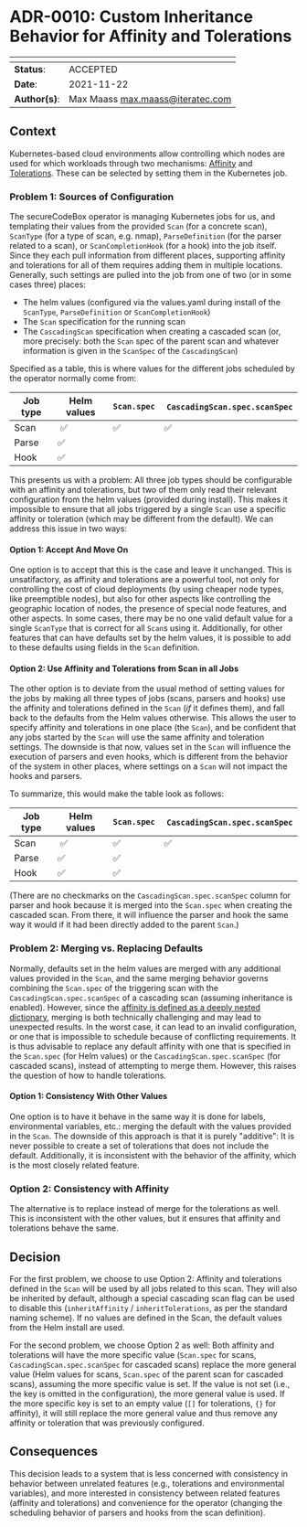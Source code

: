 <!--
SPDX-FileCopyrightText: the secureCodeBox authors

SPDX-License-Identifier: Apache-2.0
-->

# ADR-0010: Custom Inheritance Behavior for Affinity and Tolerations

| <!-- -->       | <!-- --> |
|----------------|----------|
| **Status**:    | ACCEPTED |
| **Date**:      | 2021-11-22 |
| **Author(s)**: | Max Maass <max.maass@iteratec.com> |

## Context

Kubernetes-based cloud environments allow controlling which nodes are used for which workloads through two mechanisms: [Affinity][affinity] and [Tolerations][tolerations].
These can be selected by setting them in the Kubernetes job.

### Problem 1: Sources of Configuration

The secureCodeBox operator is managing Kubernetes jobs for us, and templating their values from the provided `Scan` (for a concrete scan), `ScanType` (for a type of scan, e.g. nmap), `ParseDefinition` (for the parser related to a scan), or `ScanCompletionHook` (for a hook) into the job itself.
Since they each pull information from different places, supporting affinity and tolerations for all of them requires adding them in multiple locations.
Generally, such settings are pulled into the job from one of two (or in some cases three) places:
- The helm values (configured via the values.yaml during install of the `ScanType`, `ParseDefinition` or `ScanCompletionHook`)
- The `Scan` specification for the running scan
- The `CascadingScan` specification when creating a cascaded scan (or, more precisely: both the `Scan` spec of the parent scan and whatever information is given in the `ScanSpec` of the `CascadingScan`)

Specified as a table, this is where values for the different jobs scheduled by the operator normally come from:

| Job type | Helm values | `Scan.spec` | `CascadingScan.spec.scanSpec` |
|----------|-------------|-------------|-------------------------------|
| Scan     | ✅          | ✅           | ✅                            |
| Parse    | ✅          |              |                              |
| Hook     | ✅          |              |                              |

This presents us with a problem: All three job types should be configurable with an affinity and tolerations, but two of them only read their relevant configuration from the helm values (provided during install).
This makes it impossible to ensure that all jobs triggered by a single `Scan` use a specific affinity or toleration (which may be different from the default).
We can address this issue in two ways:

#### Option 1: Accept And Move On
One option is to accept that this is the case and leave it unchanged.
This is unsatifactory, as affinity and tolerations are a powerful tool, not only for controlling the cost of cloud deployments (by using cheaper node types, like preemptible nodes), but also for other aspects like controlling the geographic location of nodes, the presence of special node features, and other aspects.
In some cases, there may be no one valid default value for a single `ScanType` that is correct for all `Scan`s using it.
Additionally, for other features that can have defaults set by the helm values, it is possible to add to these defaults using fields in the `Scan` definition.

#### Option 2: Use Affinity and Tolerations from Scan in all Jobs
The other option is to deviate from the usual method of setting values for the jobs by making all three types of jobs (scans, parsers and hooks) use the affinity and tolerations defined in the `Scan` (_if_ it defines them), and fall back to the defaults from the Helm values otherwise.
This allows the user to specify affinity and tolerations in one place (the `Scan`), and be confident that any jobs started by the `Scan` will use the same affinity and toleration settings.
The downside is that now, values set in the `Scan` will influence the execution of parsers and even hooks, which is different from the behavior of the system in other places, where settings on a `Scan` will not impact the hooks and parsers.

To summarize, this would make the table look as follows:

| Job type | Helm values | `Scan.spec` | `CascadingScan.spec.scanSpec` |
|----------|-------------|-------------|-------------------------------|
| Scan     | ✅          | ✅           | ✅                             |
| Parse    | ✅          | ✅            |                              |
| Hook     | ✅          | ✅            |                              |

(There are no checkmarks on the `CascadingScan.spec.scanSpec` column for parser and hook because it is merged into the `Scan.spec` when creating the cascaded scan. From there, it will influence the parser and hook the same way it would if it had been directly added to the parent `Scan`.)

### Problem 2: Merging vs. Replacing Defaults
Normally, defaults set in the helm values are merged with any additional values provided in the `Scan`, and the same merging behavior governs combining the `Scan.spec` of the triggering scan with the `CascadingScan.spec.scanSpec` of a cascading scan (assuming inheritance is enabled).
However, since the [affinity is defined as a deeply nested dictionary][affinity], merging is both technically challenging and may lead to unexpected results.
In the worst case, it can lead to an invalid configuration, or one that is impossible to schedule because of conflicting requirements.
It is thus advisable to replace any default affinity with one that is specified in the `Scan.spec` (for Helm values) or the `CascadingScan.spec.scanSpec` (for cascaded scans), instead of attempting to merge them.
However, this raises the question of how to handle tolerations.

#### Option 1: Consistency With Other Values
One option is to have it behave in the same way it is done for labels, environmental variables, etc.: merging the default with the values provided in the `Scan`.
The downside of this approach is that it is purely "additive": It is never possible to create a set of tolerations that does not include the default.
Additionally, it is inconsistent with the behavior of the affinity, which is the most closely related feature.

### Option 2: Consistency with Affinity
The alternative is to replace instead of merge for the tolerations as well.
This is inconsistent with the other values, but it ensures that affinity and tolerations behave the same.

## Decision
For the first problem, we choose to use Option 2: Affinity and tolerations defined in the `Scan` will be used by all jobs related to this scan.
They will also be inherited by default, although a special cascading scan flag can be used to disable this (`inheritAffinity` / `inheritTolerations`, as per the standard naming scheme).
If no values are defined in the Scan, the default values from the Helm install are used.

For the second problem, we choose Option 2 as well: Both affinity and tolerations will have the more specific value (`Scan.spec` for scans, `CascadingScan.spec.scanSpec` for cascaded scans) replace the more general value (Helm values for scans, `Scan.spec` of the parent scan for cascaded scans), assuming the more specific value is set.
If the value is not set (i.e., the key is omitted in the configuration), the more general value is used.
If the more specific key is set to an empty value (`[]` for tolerations, `{}` for affinity), it will still replace the more general value and thus remove any affinity or toleration that was previously configured.

## Consequences
This decision leads to a system that is less concerned with consistency in behavior between unrelated features (e.g., tolerations and environmental variables), and more interested in consistency between related features (affinity and tolerations) and convenience for the operator (changing the scheduling behavior of parsers and hooks from the scan definition).

[affinity]:    https://kubernetes.io/docs/tasks/configure-pod-container/assign-pods-nodes-using-node-affinity/
[tolerations]: https://kubernetes.io/docs/concepts/scheduling-eviction/taint-and-toleration/

